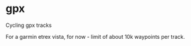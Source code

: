 # gpx
Cycling gpx tracks  

For a garmin etrex vista, for now - limit of about 10k waypoints per track.
